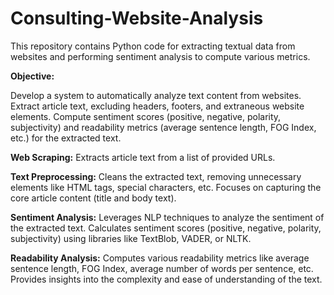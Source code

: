 # Consulting-Website-Analysis

This repository contains Python code for extracting textual data from websites and performing sentiment analysis to compute various metrics.

**Objective:**

Develop a system to automatically analyze text content from websites.
Extract article text, excluding headers, footers, and extraneous website elements.
Compute sentiment scores (positive, negative, polarity, subjectivity) and readability metrics (average sentence length, FOG Index, etc.) for the extracted text.

**Web Scraping:**
Extracts article text from a list of provided URLs.

**Text Preprocessing:**
Cleans the extracted text, removing unnecessary elements like HTML tags, special characters, etc.
Focuses on capturing the core article content (title and body text).

**Sentiment Analysis:**
Leverages NLP techniques to analyze the sentiment of the extracted text.
Calculates sentiment scores (positive, negative, polarity, subjectivity) using libraries like TextBlob, VADER, or NLTK.

**Readability Analysis:**
Computes various readability metrics like average sentence length, FOG Index, average number of words per sentence, etc.
Provides insights into the complexity and ease of understanding of the text.
